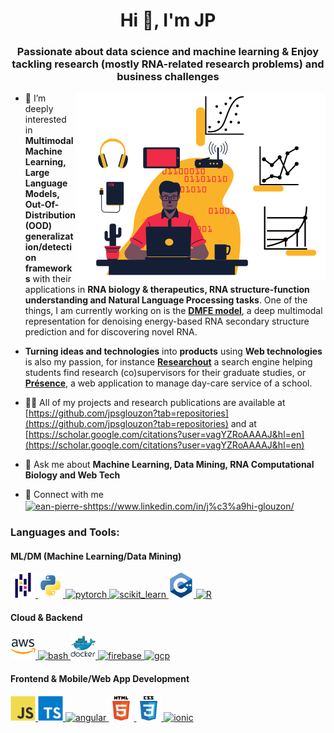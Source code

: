 <h1 align="center">Hi 👋, I'm JP</h1>
<h3 align="center">Passionate about data science and machine learning & Enjoy tackling research (mostly RNA-related research problems) and business challenges</h3>
<p align='left'></p><img align="right" alt="Coding" width="400" src="https://github.com/jpsglouzon/jpsglouzon/blob/main/github_profile_img.png"></p>

- 🌱 I’m deeply interested in **Multimodal Machine Learning, Large Language Models, Out-Of-Distribution (OOD) generalization/detection frameworks** with their applications in **RNA biology & therapeutics, RNA structure-function understanding and Natural Language Processing tasks**. One of the things, I am currently working on is the **[DMFE model](https://github.com/jpsglouzon/denoising_mfe)**, a deep multimodal representation for denoising energy-based RNA secondary structure prediction and for discovering novel RNA.

- **Turning ideas and technologies** into **products** using **Web technologies** is also my passion, for instance **[Researchout](researchout.com)** a search engine helping students find research (co)supervisors for their graduate studies, or **[Présence](presence-emo.web.app)**, a web application to manage day-care service of a school.

- 👨‍💻 All of my projects and research publications are available at [https://github.com/jpsglouzon?tab=repositories](https://github.com/jpsglouzon?tab=repositories) and at [https://scholar.google.com/citations?user=vagYZRoAAAAJ&hl=en](https://scholar.google.com/citations?user=vagYZRoAAAAJ&hl=en) 

- 💬 Ask me about **Machine Learning, Data Mining, RNA Computational Biology and Web Tech**
- 💬 Connect with me  <a href="https://linkedin.com/in/ean-pierre-shttps://www.linkedin.com/in/j%c3%a9hi-glouzon/" target="blank"><img style="vertical-align:middle"  src="https://raw.githubusercontent.com/rahuldkjain/github-profile-readme-generator/master/src/images/icons/Social/linked-in-alt.svg" alt="ean-pierre-shttps://www.linkedin.com/in/j%c3%a9hi-glouzon/" height="30" width="30" /></a>

<h3 align="left">Languages and Tools:</h3>
<h4 align="left">ML/DM (Machine Learning/Data Mining)</h4>
<p align="left">
<a href="https://pandas.pydata.org/" target="_blank" rel="noreferrer" > <img src="https://raw.githubusercontent.com/devicons/devicon/2ae2a900d2f041da66e950e4d48052658d850630/icons/pandas/pandas-original.svg" alt="pandas" width="40" height="40" /> </a> <a href="https://www.python.org" target="_blank" rel="noreferrer"> <img src="https://raw.githubusercontent.com/devicons/devicon/master/icons/python/python-original.svg" alt="python" width="40" height="40"/> </a> <a href="https://pytorch.org/" target="_blank" rel="noreferrer"> <img src="https://www.vectorlogo.zone/logos/pytorch/pytorch-icon.svg" alt="pytorch" width="40" height="40"/> </a> <a href="https://scikit-learn.org/" target="_blank" rel="noreferrer"> <img src="https://upload.wikimedia.org/wikipedia/commons/0/05/Scikit_learn_logo_small.svg" alt="scikit_learn" width="40" height="40"/> </a> <a href="https://www.w3schools.com/cpp/" target="_blank" rel="noreferrer"> <img src="https://raw.githubusercontent.com/devicons/devicon/master/icons/cplusplus/cplusplus-original.svg" alt="cplusplus" width="40" height="40"/> </a> 
<a href="https://www.r-project.org/" target="_blank" rel="noreferrer"> <img src="https://www.r-project.org/logo/Rlogo.svg" alt="R" width="40" height="40"/> </a>
</p>

<h4 align="left">Cloud & Backend</h4>
<p align="left">
<a href="https://aws.amazon.com" target="_blank" rel="noreferrer"> <img src="https://raw.githubusercontent.com/devicons/devicon/master/icons/amazonwebservices/amazonwebservices-original-wordmark.svg" alt="aws" width="40" height="40"/> </a> <a href="https://www.gnu.org/software/bash/" target="_blank" rel="noreferrer"> <img src="https://www.vectorlogo.zone/logos/gnu_bash/gnu_bash-icon.svg" alt="bash" width="40" height="40"/> </a>  <a href="https://www.docker.com/" target="_blank" rel="noreferrer"> <img src="https://raw.githubusercontent.com/devicons/devicon/master/icons/docker/docker-original-wordmark.svg" alt="docker" width="40" height="40"/> </a> <a href="https://firebase.google.com/" target="_blank" rel="noreferrer"> <img src="https://www.vectorlogo.zone/logos/firebase/firebase-icon.svg" alt="firebase" width="40" height="40"/> </a> <a href="https://cloud.google.com" target="_blank" rel="noreferrer"> <img src="https://www.vectorlogo.zone/logos/google_cloud/google_cloud-icon.svg" alt="gcp" width="40" height="40"/> </a>
</p>

<h4 align="left">Frontend & Mobile/Web App Development</h4>
<p align="left">
<a href="https://developer.mozilla.org/en-US/docs/Web/JavaScript" target="_blank" rel="noreferrer"> <img src="https://raw.githubusercontent.com/devicons/devicon/master/icons/javascript/javascript-original.svg" alt="javascript" width="40" height="40"/> </a>
<a href="https://www.typescriptlang.org/" target="_blank" rel="noreferrer"> <img src="https://raw.githubusercontent.com/devicons/devicon/master/icons/typescript/typescript-original.svg" alt="typescript" width="40" height="40"/> </a>
<a href="https://angular.io" target="_blank" rel="noreferrer"> <img src="https://angular.io/assets/images/logos/angular/angular.svg" alt="angular" width="40" height="40"/> </a>
<a href="https://www.w3.org/html/" target="_blank" rel="noreferrer"> <img src="https://raw.githubusercontent.com/devicons/devicon/master/icons/html5/html5-original-wordmark.svg" alt="html5" width="40" height="40"/> </a>
<a href="https://www.w3schools.com/css/" target="_blank" rel="noreferrer"> <img src="https://raw.githubusercontent.com/devicons/devicon/master/icons/css3/css3-original-wordmark.svg" alt="css3" width="40" height="40"/> </a>
<a href="https://ionicframework.com" target="_blank" rel="noreferrer"> <img src="https://upload.wikimedia.org/wikipedia/commons/d/d1/Ionic_Logo.svg" alt="ionic" width="40" height="40"/> </a> 

</p>

